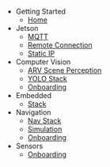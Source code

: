 - Getting Started
  - [Home](/)
- Jetson
  - [MQTT](jetson/mqtt.md)
  - [Remote Connection](jetson/remote-connection.md)
  - [Static IP](jetson/static-ip.md)
- Computer Vision
  - [ARV Scene Perception](cv/scene_perception.md)
  - [YOLO Stack](cv/yolo_stack.md)
  - [Onboarding](cv/onboarding.md)
- Embedded
  - [Stack](embedded/stack.md)
- Navigation
  - [Nav Stack](nav/nav_stack.md)
  - [Simulation](nav/simulation.md)
  - [Onboarding](nav/onboarding.md)
- Sensors
  - [Onboarding](sensors/onboarding.md)